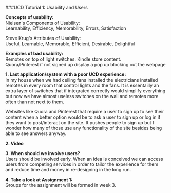 ###UCD Tutorial 1: Usability and Users  

**Concepts of usability:**  
Nielsen's Components of Usability:  
Learnability, Efficiency, Memorability, Errors, Satisfaction 

Steve Krug's Attributes of Usability:  
Useful, Learnable, Memorable, Efficient, Desirable, Delightful  

**Examples of bad usability:**  
Remotes on top of light switches. 
Kindle store content.  
Quora/Pinterest if not signed up display a pop up blocking out the webpage

**1. Last application/system with a poor UCD experience:**  
In my house when we had ceiling fans installed the electricians installed remotes in every room that control lights and the fans. It is essentailly an extra layer of switches that if integrated correctly would simplify everything but now we have almost useless switches on the wall and remotes more often than not next to them. 

Websites like Quora and Pinterest that require a user to sign up to see their content when a better option would be to ask a user to sign up or log in if they want to post/interact on the site. It pushes people to sign up but I wonder how many of those use any functionality of the site besides being able to see answers anyway.

**2. Video**  


**3. When should we involve users?**  
Users should be involved early. When an idea is conceived we can access users from competing services in order to tailor the experience for them and reduce time and money in re-designing in the long run.

**4. Take a look at Assignment 1:**  
Groups for the assignment will be formed in week 3.  
